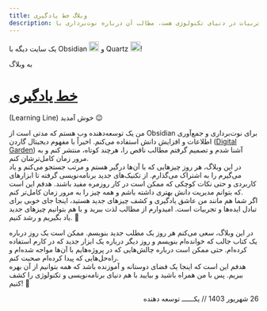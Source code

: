 ```yaml
---
title: وبلاگ خط یادگیری
description: وبلاگ خط یادگیری، فضایی برای تبادل ایده‌ها و تجربیات در دنیای تکنولوژی هست، مطالب آن درباره نوت‌برداری با Obsidian، دیجیتال گاردن، تکنیک‌های برنامه‌نویسی و ابزارهای کاربردی است
---
```


یک سایت دیگه با Obsidian <img src="https://upload.wikimedia.org/wikipedia/commons/1/10/2023_Obsidian_logo.svg"
width="20px" height="20px" style="margin:0;">
و Quartz <img src="https://learningline.ir/static/icon.png" width="20px" height="20px" style="margin:0;">!
<p class="c-inline">
به وبلاگ 
</p>
<h1 class="c-h1-inline" style="color:#4F6F52;">
<a href="https://learningline.ir/" target="_blank">خط یادگیری</a>
</h1>
(Learning Line) خوش آمدید 😉 
<br/>

من یک توسعه‌دهنده وب هستم که مدتی است از Obsidian برای نوت‌برداری و جمع‌آوری اطلاعات و افزایش دانش استفاده می‌کنم. اخیراً با مفهوم دیجیتال گاردن ([Digital Garden](https://ifard.ir/digital-garden)) آشنا شدم و تصمیم گرفتم مطالب ناقص را، هرچند کوتاه، منتشر کنم و به مرور زمان کامل‌ترشان کنم.
<br/>
در این وبلاگ، هر روز چیزهایی که با آن‌ها درگیر هستم و مرتب جستجو می‌کنم و یاد می‌گیرم را به اشتراک می‌گذارم. از تکنیک‌های جدید برنامه‌نویسی گرفته تا ابزارهای کاربردی و حتی نکات کوچکی که ممکن است در کار روزمره مفید باشند. هدفم این است که بتوانم مدیریت دانش بهتری داشته باشم و همه چیز را به مرور زمان کامل‌تر کنم.
<br/>
اگر شما هم مانند من عاشق یادگیری و کشف چیزهای جدید هستید، اینجا جای خوبی برای تبادل ایده‌ها و تجربیات است. امیدوارم از مطالب لذت ببرید و با هم بتوانیم چیزهای جدید یاد بگیریم و رشد کنیم. 🌱
<br/>

در این وبلاگ، سعی می‌کنم هر روز یک مطلب جدید بنویسم. ممکن است یک روز درباره یک کتاب جالب که خوانده‌ام بنویسم و روز دیگر درباره یک ابزار جدید که در کارم استفاده کرده‌ام. حتی ممکن است درباره چالش‌هایی که در پروژه‌هایم با آن‌ها مواجه شده‌ام و راه‌حل‌هایی که پیدا کرده‌ام صحبت کنم. 
<br/>
هدفم این است که اینجا یک فضای دوستانه و آموزنده باشد که همه بتوانیم از آن بهره ببریم. پس با من همراه باشید و بیایید با هم دنیای برنامه‌نویسی و تکنولوژی را کشف کنیم! 🚀
<br/>

<div dir="rtl">
26 شهریور 1403  //  یکــــــ توسعه دهنده
<br />
</div> <!---End rtl--->